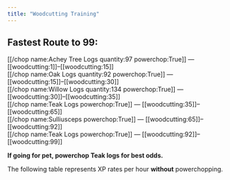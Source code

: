 ```yaml
---
title: "Woodcutting Training"
---
```


## Fastest Route to 99:

[[/chop name\:Achey Tree Logs quantity\:97 powerchop\:True]] — [[woodcutting:1]]–[[woodcutting:15]]  
[[/chop name\:Oak Logs quantity\:92 powerchop\:True]] — [[woodcutting:15]]–[[woodcutting:30]]  
[[/chop name\:Willow Logs quantity\:134 powerchop\:True]] — [[woodcutting:30]]–[[woodcutting:35]]  
[[/chop name\:Teak Logs powerchop\:True]] — [[woodcutting:35]]–[[woodcutting:65]]  
[[/chop name\:Sulliusceps powerchop\:True]] — [[woodcutting:65]]–[[woodcutting:92]]  
[[/chop name\:Teak Logs powerchop\:True]] — [[woodcutting:92]]–[[woodcutting:99]]

**If going for pet, powerchop Teak logs for best odds.**

The following table represents XP rates per hour **without** powerchopping.
